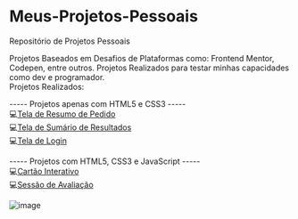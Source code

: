 # Meus-Projetos-Pessoais
 Repositório de Projetos Pessoais

 Projetos Baseados em Desafios de Plataformas como: Frontend Mentor, Codepen, entre outros.
 Projetos Realizados para testar minhas capacidades como dev e programador.<br>
 Projetos Realizados:

 ----- Projetos apenas com HTML5 e CSS3 -----<br>
 💻<a href="Projetos HTML-CSS/projeto - resumo do pedido/index.html" target="_blank">Tela de Resumo de Pedido</a><br>
 💻<a href="Projetos HTML-CSS/projeto - sumário de resultados/index.html" target="_blank">Tela de Sumário de Resultados</a><br>
 💻<a href="Projetos HTML-CSS/projeto - tela de login/index.html" target="_blank">Tela de Login</a><br>

 ----- Projetos com HTML5, CSS3 e JavaScript -----<br>
 💻<a href="Projetos HTML-CSS-JavaScript/projeto - cartão interativo" target="_blank">Cartão Interativo</a><br>
 💻<a href="Projetos HTML-CSS-JavaScript/projeto - sessão de avaliação" target="_blank">Sessão de Avaliação</a><br>

 ![image](https://github.com/Devroza/Meus-Projetos-Pessoais/assets/124314801/b7b5769a-55a6-4ec5-b0b2-317b1ba29a1d)

